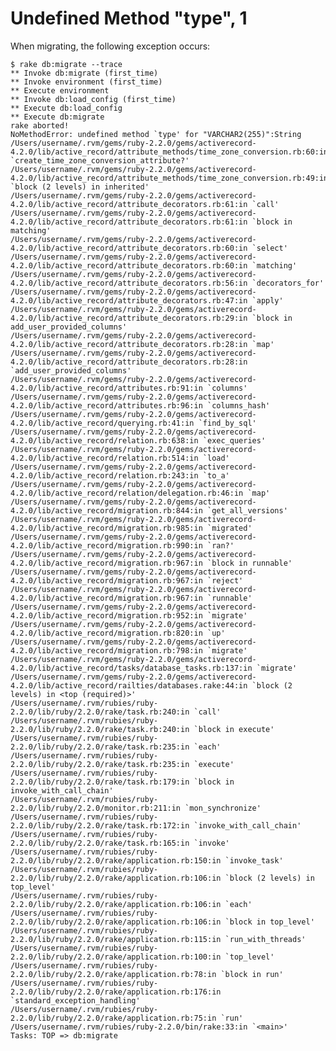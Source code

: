 Undefined Method "type", 1
==========================

When migrating, the following exception occurs:

    $ rake db:migrate --trace
    ** Invoke db:migrate (first_time)
    ** Invoke environment (first_time)
    ** Execute environment
    ** Invoke db:load_config (first_time)
    ** Execute db:load_config
    ** Execute db:migrate
    rake aborted!
    NoMethodError: undefined method `type' for "VARCHAR2(255)":String
    /Users/username/.rvm/gems/ruby-2.2.0/gems/activerecord-4.2.0/lib/active_record/attribute_methods/time_zone_conversion.rb:60:in `create_time_zone_conversion_attribute?'
    /Users/username/.rvm/gems/ruby-2.2.0/gems/activerecord-4.2.0/lib/active_record/attribute_methods/time_zone_conversion.rb:49:in `block (2 levels) in inherited'
    /Users/username/.rvm/gems/ruby-2.2.0/gems/activerecord-4.2.0/lib/active_record/attribute_decorators.rb:61:in `call'
    /Users/username/.rvm/gems/ruby-2.2.0/gems/activerecord-4.2.0/lib/active_record/attribute_decorators.rb:61:in `block in matching'
    /Users/username/.rvm/gems/ruby-2.2.0/gems/activerecord-4.2.0/lib/active_record/attribute_decorators.rb:60:in `select'
    /Users/username/.rvm/gems/ruby-2.2.0/gems/activerecord-4.2.0/lib/active_record/attribute_decorators.rb:60:in `matching'
    /Users/username/.rvm/gems/ruby-2.2.0/gems/activerecord-4.2.0/lib/active_record/attribute_decorators.rb:56:in `decorators_for'
    /Users/username/.rvm/gems/ruby-2.2.0/gems/activerecord-4.2.0/lib/active_record/attribute_decorators.rb:47:in `apply'
    /Users/username/.rvm/gems/ruby-2.2.0/gems/activerecord-4.2.0/lib/active_record/attribute_decorators.rb:29:in `block in add_user_provided_columns'
    /Users/username/.rvm/gems/ruby-2.2.0/gems/activerecord-4.2.0/lib/active_record/attribute_decorators.rb:28:in `map'
    /Users/username/.rvm/gems/ruby-2.2.0/gems/activerecord-4.2.0/lib/active_record/attribute_decorators.rb:28:in `add_user_provided_columns'
    /Users/username/.rvm/gems/ruby-2.2.0/gems/activerecord-4.2.0/lib/active_record/attributes.rb:91:in `columns'
    /Users/username/.rvm/gems/ruby-2.2.0/gems/activerecord-4.2.0/lib/active_record/attributes.rb:96:in `columns_hash'
    /Users/username/.rvm/gems/ruby-2.2.0/gems/activerecord-4.2.0/lib/active_record/querying.rb:41:in `find_by_sql'
    /Users/username/.rvm/gems/ruby-2.2.0/gems/activerecord-4.2.0/lib/active_record/relation.rb:638:in `exec_queries'
    /Users/username/.rvm/gems/ruby-2.2.0/gems/activerecord-4.2.0/lib/active_record/relation.rb:514:in `load'
    /Users/username/.rvm/gems/ruby-2.2.0/gems/activerecord-4.2.0/lib/active_record/relation.rb:243:in `to_a'
    /Users/username/.rvm/gems/ruby-2.2.0/gems/activerecord-4.2.0/lib/active_record/relation/delegation.rb:46:in `map'
    /Users/username/.rvm/gems/ruby-2.2.0/gems/activerecord-4.2.0/lib/active_record/migration.rb:844:in `get_all_versions'
    /Users/username/.rvm/gems/ruby-2.2.0/gems/activerecord-4.2.0/lib/active_record/migration.rb:985:in `migrated'
    /Users/username/.rvm/gems/ruby-2.2.0/gems/activerecord-4.2.0/lib/active_record/migration.rb:990:in `ran?'
    /Users/username/.rvm/gems/ruby-2.2.0/gems/activerecord-4.2.0/lib/active_record/migration.rb:967:in `block in runnable'
    /Users/username/.rvm/gems/ruby-2.2.0/gems/activerecord-4.2.0/lib/active_record/migration.rb:967:in `reject'
    /Users/username/.rvm/gems/ruby-2.2.0/gems/activerecord-4.2.0/lib/active_record/migration.rb:967:in `runnable'
    /Users/username/.rvm/gems/ruby-2.2.0/gems/activerecord-4.2.0/lib/active_record/migration.rb:952:in `migrate'
    /Users/username/.rvm/gems/ruby-2.2.0/gems/activerecord-4.2.0/lib/active_record/migration.rb:820:in `up'
    /Users/username/.rvm/gems/ruby-2.2.0/gems/activerecord-4.2.0/lib/active_record/migration.rb:798:in `migrate'
    /Users/username/.rvm/gems/ruby-2.2.0/gems/activerecord-4.2.0/lib/active_record/tasks/database_tasks.rb:137:in `migrate'
    /Users/username/.rvm/gems/ruby-2.2.0/gems/activerecord-4.2.0/lib/active_record/railties/databases.rake:44:in `block (2 levels) in <top (required)>'
    /Users/username/.rvm/rubies/ruby-2.2.0/lib/ruby/2.2.0/rake/task.rb:240:in `call'
    /Users/username/.rvm/rubies/ruby-2.2.0/lib/ruby/2.2.0/rake/task.rb:240:in `block in execute'
    /Users/username/.rvm/rubies/ruby-2.2.0/lib/ruby/2.2.0/rake/task.rb:235:in `each'
    /Users/username/.rvm/rubies/ruby-2.2.0/lib/ruby/2.2.0/rake/task.rb:235:in `execute'
    /Users/username/.rvm/rubies/ruby-2.2.0/lib/ruby/2.2.0/rake/task.rb:179:in `block in invoke_with_call_chain'
    /Users/username/.rvm/rubies/ruby-2.2.0/lib/ruby/2.2.0/monitor.rb:211:in `mon_synchronize'
    /Users/username/.rvm/rubies/ruby-2.2.0/lib/ruby/2.2.0/rake/task.rb:172:in `invoke_with_call_chain'
    /Users/username/.rvm/rubies/ruby-2.2.0/lib/ruby/2.2.0/rake/task.rb:165:in `invoke'
    /Users/username/.rvm/rubies/ruby-2.2.0/lib/ruby/2.2.0/rake/application.rb:150:in `invoke_task'
    /Users/username/.rvm/rubies/ruby-2.2.0/lib/ruby/2.2.0/rake/application.rb:106:in `block (2 levels) in top_level'
    /Users/username/.rvm/rubies/ruby-2.2.0/lib/ruby/2.2.0/rake/application.rb:106:in `each'
    /Users/username/.rvm/rubies/ruby-2.2.0/lib/ruby/2.2.0/rake/application.rb:106:in `block in top_level'
    /Users/username/.rvm/rubies/ruby-2.2.0/lib/ruby/2.2.0/rake/application.rb:115:in `run_with_threads'
    /Users/username/.rvm/rubies/ruby-2.2.0/lib/ruby/2.2.0/rake/application.rb:100:in `top_level'
    /Users/username/.rvm/rubies/ruby-2.2.0/lib/ruby/2.2.0/rake/application.rb:78:in `block in run'
    /Users/username/.rvm/rubies/ruby-2.2.0/lib/ruby/2.2.0/rake/application.rb:176:in `standard_exception_handling'
    /Users/username/.rvm/rubies/ruby-2.2.0/lib/ruby/2.2.0/rake/application.rb:75:in `run'
    /Users/username/.rvm/rubies/ruby-2.2.0/bin/rake:33:in `<main>'
    Tasks: TOP => db:migrate
